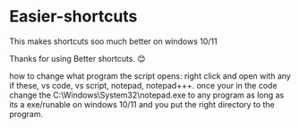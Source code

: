 # Easier-shortcuts
This makes shortcuts soo much better on windows 10/11

Thanks for using Better shortcuts. 😊

how to change what program the script opens: right click and open with any if these, vs code, vs script, notepad, notepad+++. once your in the code change the C:\Windows\System32\notepad.exe to any program as long as its a exe/runable on windows 10/11 and you put the right directory to the program.
